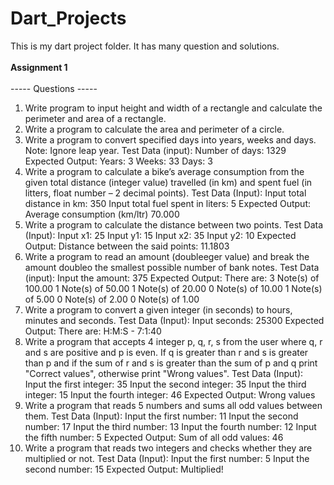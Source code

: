 # Dart_Projects
This is my dart project folder. It has many question and solutions.<br> <br>
**Assignment 1**<br><br>
----- Questions -----
1. Write program to input height and width of a rectangle and calculate the perimeter and area of a rectangle.
2. Write a program to calculate the area and perimeter of a circle.
3. Write a program to convert specified days into years, weeks and days.
      Note: Ignore leap year.
      Test Data (input):
      Number of days: 1329
      Expected Output:
      Years: 3
      Weeks: 33
      Days: 3
4. Write a program to calculate a bike’s average consumption from the given total distance (integer value) travelled (in km) and spent fuel (in litters, float number – 2 decimal points).
     Test Data (Input):
     Input total distance in km: 350
     Input total fuel spent in liters: 5
     Expected Output:
     Average consumption (km/ltr) 70.000
5. Write a program to calculate the distance between two points.
     Test Data (Input):
     Input x1: 25
     Input y1: 15
     Input x2: 35
     Input y2: 10
     Expected Output:
     Distance between the said points: 11.1803
6. Write a program to read an amount (doubleeger value) and break the amount doubleo the smallest possible number of bank notes.
     Test Data (input):
     Input the amount: 375
     Expected Output:
     There are:
           3 Note(s) of 100.00
           1 Note(s) of 50.00
           1 Note(s) of 20.00
           0 Note(s) of 10.00
           1 Note(s) of 5.00
           0 Note(s) of 2.00
           0 Note(s) of 1.00
7. Write a program to convert a given integer (in seconds) to hours, minutes and seconds.
     Test Data (Input):
     Input seconds: 25300
     Expected Output:
     There are:
     H:M:S - 7:1:40
8. Write a program that accepts 4 integer p, q, r, s from the user where q, r and s are positive and p is even. If q is greater than r and s is greater than p and if the sum of r and s is greater than the sum of p and q print "Correct values", otherwise print "Wrong values".
     Test Data (Input):
     Input the first integer: 35
     Input the second integer: 35
     Input the third integer: 15
     Input the fourth integer: 46
     Expected Output:
     Wrong values
9. Write a program that reads 5 numbers and sums all odd values between them.
     Test Data (Input):
     Input the first number: 11
     Input the second number: 17
     Input the third number: 13
     Input the fourth number: 12
     Input the fifth number: 5
     Expected Output:
     Sum of all odd values: 46
10. Write a program that reads two integers and checks whether they are multiplied or not.
      Test Data (Input):
      Input the first number: 5
      Input the second number: 15
      Expected Output:
      Multiplied!
